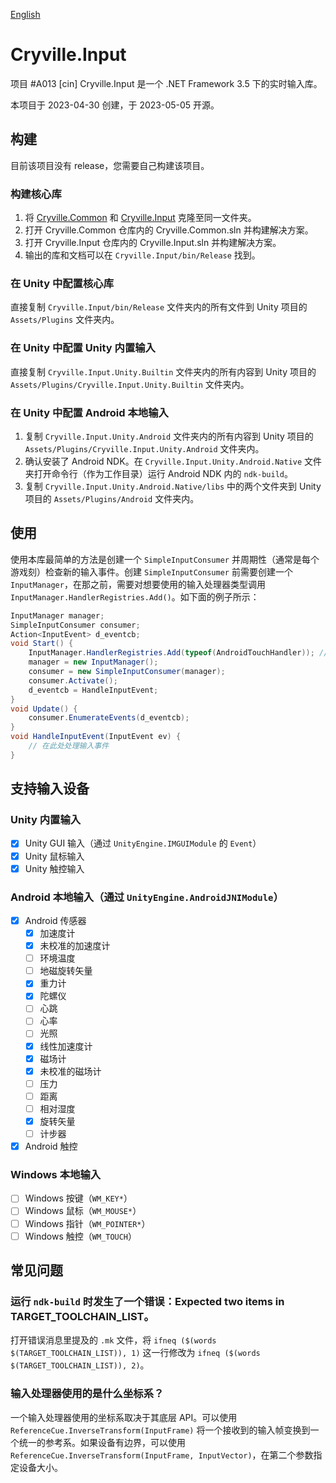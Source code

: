 [English](README.md)

# Cryville.Input
项目 #A013 [cin] Cryville.Input 是一个 .NET Framework 3.5 下的实时输入库。

本项目于 2023-04-30 创建，于 2023-05-05 开源。

## 构建
目前该项目没有 release，您需要自己构建该项目。

### 构建核心库
1. 将 [Cryville.Common](https://github.com/cryville/Cryville.Common) 和 [Cryville.Input](https://github.com/cryville/Cryville.Input) 克隆至同一文件夹。
2. 打开 Cryville.Common 仓库内的 Cryville.Common.sln 并构建解决方案。
3. 打开 Cryville.Input 仓库内的 Cryville.Input.sln 并构建解决方案。
4. 输出的库和文档可以在 `Cryville.Input/bin/Release` 找到。

### 在 Unity 中配置核心库
直接复制 `Cryville.Input/bin/Release` 文件夹内的所有文件到 Unity 项目的 `Assets/Plugins` 文件夹内。

### 在 Unity 中配置 Unity 内置输入
直接复制 `Cryville.Input.Unity.Builtin` 文件夹内的所有内容到 Unity 项目的 `Assets/Plugins/Cryville.Input.Unity.Builtin` 文件夹内。

### 在 Unity 中配置 Android 本地输入
1. 复制 `Cryville.Input.Unity.Android` 文件夹内的所有内容到 Unity 项目的 `Assets/Plugins/Cryville.Input.Unity.Android` 文件夹内。
2. 确认安装了 Android NDK。在 `Cryville.Input.Unity.Android.Native` 文件夹打开命令行（作为工作目录）运行 Android NDK 内的 `ndk-build`。
3. 复制 `Cryville.Input.Unity.Android.Native/libs` 中的两个文件夹到 Unity 项目的 `Assets/Plugins/Android` 文件夹内。

## 使用
使用本库最简单的方法是创建一个 `SimpleInputConsumer` 并周期性（通常是每个游戏刻）检查新的输入事件。创建 `SimpleInputConsumer` 前需要创建一个 `InputManager`，在那之前，需要对想要使用的输入处理器类型调用 `InputManager.HandlerRegistries.Add()`。如下面的例子所示：

```cs
InputManager manager;
SimpleInputConsumer consumer;
Action<InputEvent> d_eventcb;
void Start() {
	InputManager.HandlerRegistries.Add(typeof(AndroidTouchHandler)); // 注册 AndroidTouchHandler
	manager = new InputManager();
	consumer = new SimpleInputConsumer(manager);
	consumer.Activate();
	d_eventcb = HandleInputEvent;
}
void Update() {
	consumer.EnumerateEvents(d_eventcb);
}
void HandleInputEvent(InputEvent ev) {
	// 在此处处理输入事件
}
```

## 支持输入设备
### Unity 内置输入
- [x] Unity GUI 输入（通过 `UnityEngine.IMGUIModule` 的 `Event`）
- [x] Unity 鼠标输入
- [x] Unity 触控输入

### Android 本地输入（通过 `UnityEngine.AndroidJNIModule`）
- [x] Android 传感器
  - [x] 加速度计
  - [x] 未校准的加速度计
  - [ ] 环境温度
  - [ ] 地磁旋转矢量
  - [x] 重力计
  - [x] 陀螺仪
  - [ ] 心跳
  - [ ] 心率
  - [ ] 光照
  - [x] 线性加速度计
  - [x] 磁场计
  - [x] 未校准的磁场计
  - [ ] 压力
  - [ ] 距离
  - [ ] 相对湿度
  - [x] 旋转矢量
  - [ ] 计步器
- [x] Android 触控

### Windows 本地输入
- [ ] Windows 按键（`WM_KEY*`）
- [ ] Windows 鼠标（`WM_MOUSE*`）
- [ ] Windows 指针（`WM_POINTER*`）
- [ ] Windows 触控（`WM_TOUCH`）

## 常见问题
### 运行 `ndk-build` 时发生了一个错误：Expected two items in TARGET\_TOOLCHAIN\_LIST。
打开错误消息里提及的 `.mk` 文件，将 `ifneq ($(words $(TARGET_TOOLCHAIN_LIST)), 1)` 这一行修改为 `ifneq ($(words $(TARGET_TOOLCHAIN_LIST)), 2)`。

### 输入处理器使用的是什么坐标系？
一个输入处理器使用的坐标系取决于其底层 API。可以使用 `ReferenceCue.InverseTransform(InputFrame)` 将一个接收到的输入帧变换到一个统一的参考系。如果设备有边界，可以使用 `ReferenceCue.InverseTransform(InputFrame, InputVector)`，在第二个参数指定设备大小。
